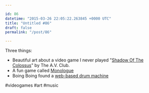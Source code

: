 ```yaml
---

id: 86
datetime: "2015-03-26 22:05:22.263845 +0000 UTC"
title: "Untitled #86"
draft: false
permalink: "/post/86"

---
```


Three things:

 - Beautiful art about a video game I never played "[Shadow Of The Colossus](http://www.avclub.com/article/shadow-colossus-you-bond-giants-you-slay-them-216997)" by The A.V. Club.
 - A fun game called [Monologue](http://phildo.itch.io/monologue)
 - Boing Boing found a [web-based drum machine](http://boingboing.net/2015/03/20/fun-web-based-drum-machine.html)

#videogames #art #music
